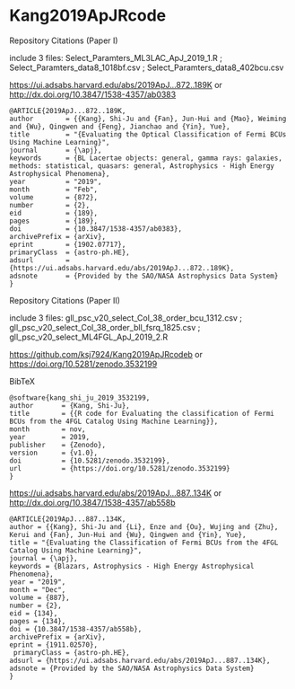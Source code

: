 # Kang2019ApJRcode

Repository Citations (Paper I)

include 3 files: Select_Paramters_ML3LAC_ApJ_2019_1.R ; Select_Paramters_data8_1018bf.csv ; Select_Paramters_data8_402bcu.csv

https://ui.adsabs.harvard.edu/abs/2019ApJ...872..189K  or  http://dx.doi.org/10.3847/1538-4357/ab0383

       
       
    @ARTICLE{2019ApJ...872..189K, 
    author        = {{Kang}, Shi-Ju and {Fan}, Jun-Hui and {Mao}, Weiming and {Wu}, Qingwen and {Feng}, Jianchao and {Yin}, Yue},  
    title         = "{Evaluating the Optical Classification of Fermi BCUs Using Machine Learning}", 
    journal       = {\apj},
    keywords      = {BL Lacertae objects: general, gamma rays: galaxies, methods: statistical, quasars: general, Astrophysics - High Energy Astrophysical Phenomena},
    year          = "2019",
    month         = "Feb",
    volume        = {872},
    number        = {2},
    eid           = {189},
    pages         = {189},
    doi           = {10.3847/1538-4357/ab0383},
    archivePrefix = {arXiv},
    eprint        = {1902.07717},
    primaryClass  = {astro-ph.HE},
    adsurl        = {https://ui.adsabs.harvard.edu/abs/2019ApJ...872..189K},
    adsnote       = {Provided by the SAO/NASA Astrophysics Data System}
    }
       
       
Repository Citations (Paper II)

include 3 files: gll_psc_v20_select_Col_38_order_bcu_1312.csv ; gll_psc_v20_select_Col_38_order_bll_fsrq_1825.csv ; gll_psc_v20_select_ML4FGL_ApJ_2019_2.R

https://github.com/ksj7924/Kang2019ApJRcodeb or https://doi.org/10.5281/zenodo.3532199 
     
BibTeX

    @software{kang_shi_ju_2019_3532199,
    author       = {Kang, Shi-Ju},
    title        = {{R code for Evaluating the classification of Fermi BCUs from the 4FGL Catalog Using Machine Learning}},
    month        = nov,
    year         = 2019,
    publisher    = {Zenodo},
    version      = {v1.0},
    doi          = {10.5281/zenodo.3532199},
    url          = {https://doi.org/10.5281/zenodo.3532199}
    }


https://ui.adsabs.harvard.edu/abs/2019ApJ...887..134K or  http://dx.doi.org/10.3847/1538-4357/ab558b


    @ARTICLE{2019ApJ...887..134K,
    author = {{Kang}, Shi-Ju and {Li}, Enze and {Ou}, Wujing and {Zhu}, Kerui and {Fan}, Jun-Hui and {Wu}, Qingwen and {Yin}, Yue},
    title = "{Evaluating the Classification of Fermi BCUs from the 4FGL Catalog Using Machine Learning}",
    journal = {\apj},
    keywords = {Blazars, Astrophysics - High Energy Astrophysical Phenomena},
    year = "2019",
    month = "Dec",
    volume = {887},
    number = {2},
    eid = {134},
    pages = {134},
    doi = {10.3847/1538-4357/ab558b},
    archivePrefix = {arXiv},
    eprint = {1911.02570},
     primaryClass = {astro-ph.HE},
    adsurl = {https://ui.adsabs.harvard.edu/abs/2019ApJ...887..134K},
    adsnote = {Provided by the SAO/NASA Astrophysics Data System}
    }





